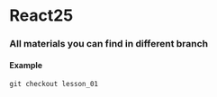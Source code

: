 # React25
### All materials you can find in different branch

#### Example

`git checkout lesson_01`
